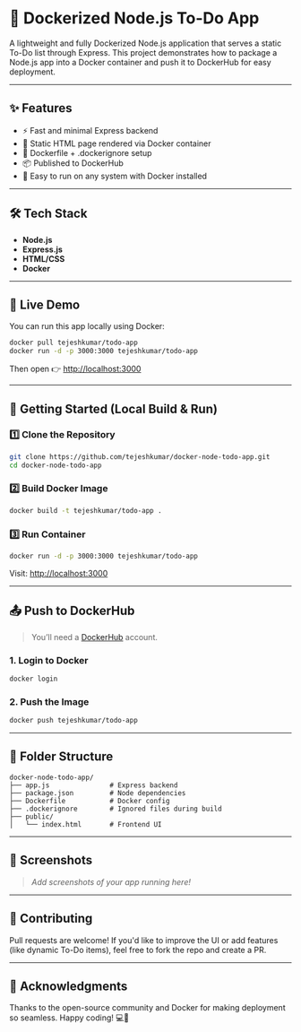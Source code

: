 # 🧱 Dockerized Node.js To-Do App

A lightweight and fully Dockerized Node.js application that serves a static To-Do list through Express. This project demonstrates how to package a Node.js app into a Docker container and push it to DockerHub for easy deployment.

---

## ✨ Features

* ⚡ Fast and minimal Express backend
* 📃 Static HTML page rendered via Docker container
* 🐳 Dockerfile + .dockerignore setup
* 📦 Published to DockerHub
* 🔁 Easy to run on any system with Docker installed

---

## 🛠️ Tech Stack

* **Node.js**
* **Express.js**
* **HTML/CSS**
* **Docker**

---

## 🚀 Live Demo

You can run this app locally using Docker:

```bash
docker pull tejeshkumar/todo-app
docker run -d -p 3000:3000 tejeshkumar/todo-app
```

Then open 👉 [http://localhost:3000](http://localhost:3000)

---

## 🧰 Getting Started (Local Build & Run)

### 1️⃣ Clone the Repository

```bash
git clone https://github.com/tejeshkumar/docker-node-todo-app.git
cd docker-node-todo-app
```

### 2️⃣ Build Docker Image

```bash
docker build -t tejeshkumar/todo-app .
```

### 3️⃣ Run Container

```bash
docker run -d -p 3000:3000 tejeshkumar/todo-app
```

Visit: [http://localhost:3000](http://localhost:3000)

---

## 📤 Push to DockerHub

> You’ll need a [DockerHub](https://hub.docker.com/) account.

### 1. Login to Docker

```bash
docker login
```

### 2. Push the Image

```bash
docker push tejeshkumar/todo-app
```

---

## 📁 Folder Structure

```
docker-node-todo-app/
├── app.js               # Express backend
├── package.json         # Node dependencies
├── Dockerfile           # Docker config
├── .dockerignore        # Ignored files during build
├── public/
│   └── index.html       # Frontend UI
```

---

## 📸 Screenshots

> *Add screenshots of your app running here!*

---

## 🤝 Contributing

Pull requests are welcome! If you'd like to improve the UI or add features (like dynamic To-Do items), feel free to fork the repo and create a PR.

---


## 🙌 Acknowledgments

Thanks to the open-source community and Docker for making deployment so seamless. Happy coding! 💻🚢
